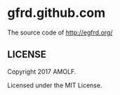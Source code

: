 gfrd.github.com
======

The source code of http://egfrd.org/

LICENSE
------------

Copyright 2017 AMOLF.

Licensed under the MIT License.